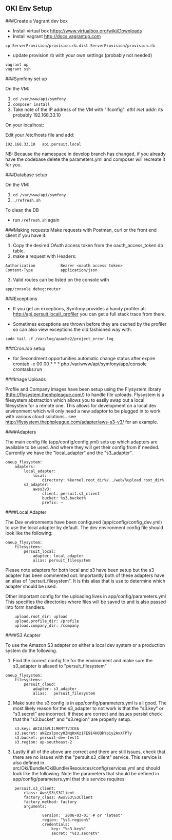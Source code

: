 ## OKI Env Setup
###Create a Vagrant dev box
- Install virtual box https://www.virtualbox.org/wiki/Downloads
- Install vagrant http://docs.vagrantup.com
```
cp ServerProvision/provision.rb.dist ServerProvision/provision.rb
```
- update provision.rb with your own settings (probably not needed)
```
vagrant up
vagrant ssh
```

###Symfony set up

On the VM:

1. `cd /var/www/api/symfony`
2. `composer install`
3. Take note of the IP address of the VM with "ifconfig". *eth1 inet addr:* its probably 192.168.33.10

On your localhost:

Edit your /etc/hosts file and add:
```
192.168.33.10   api.persuit.local
```

NB: Because the namespace in develop branch has changed, if you already have the codebase delete the parameters.yml and composer will recreate it for you.

###Database setup

On the VM:

1. `cd /var/www/api/symfony`
2. `./refresh.sh`

To clean the DB
* run `/refresh.sh` again

###Making requests
Make requests with Postman, curl or the front end client if you have it. 
1. Copy the desired OAuth access token from the oauth_access_token db table.
2. make a request with Headers: 
```
Authorization           Bearer <oauth access token>
Content-Type            application/json
```
3. Valid routes can be listed on the console with 
```
app/console debug:router
```
###Exceptions
- If you get an exceptions, Symfony provides a handy profiler at:
http://api.persuit.local/_profiler 
you can get a full stack trace from there.

- Sometimes exceptions are thrown before they are cached by the profiler so can also view exceptions the old fashioned way with:
```
sudo tail -f /var/log/apache2/project_error.log
```

###CronJob setup

- for Secondment opportunities automatic change status after expire
crontab -e 00 00 * * * php /var/www/api/symfony/app/console crontasks:run


###Image Uploads

Profile and Company images have been setup using the Flysystem library (http://flysystem.thephpleague.com/) to handle file uploads. Flysystem is a filesystem
abstraction which allows you to easily swap out a local filesystem for a remote one. This allows for development on a local dev environment which will only need
a new adaptor to be plugged in to work with various cloud solutions.. see http://flysystem.thephpleague.com/adapter/aws-s3-v3/ for an example.

####Adapters

The main config file (app/config/config.yml) sets up which adapters are available to be used. And where they will get their config from if needed. Currently we have the "local_adapter" and the "s3_adapter".
```
oneup_flysystem:
    adapters:
        local_adapter:
            local:
                directory: %kernel.root_dir%/../web/%upload.root_dir%
        s3_adapter:
            awss3v3:
                client: persuit.s3_client
                bucket: %s3.bucket%
                prefix: ~
```

####Local Adapter

The Dev environments have been configured (app/config/config_dev.yml) to use the local adapter by default. The dev environment config file should look like the following:
```
oneup_flysystem:
    filesystems:
        persuit_local:
            adapter: local_adapter
            alias: persuit_filesystem
```

Please note adapters for both local and s3 have been setup but the s3 adapter has been commented out. Importantly both of these adapters have an alias of "persuit_filesystem".
It is this alias that is use to determine which adapter should be used.

Other important config for the uploading lives in app/config/parameters.yml This specifies the directories where files will be saved to and is also passed into form handlers.
```
    upload.root_dir: upload
    upload.profile_dir: /profile
    upload.company_dir: /company
```

####S3 Adapter

To use the Amazon S3 adapter on either a local dev system or a production system do the following.
1) Find the correct config file for the environment and make sure the s3_adapter is aliased to "persuit_filesystem"
```
oneup_flysystem:
    filesystems:
        persuit_cloud:
            adapter: s3_adapter
            alias:   persuit_filesystem
```
2) Make sure the s3 config is in app/config/parameters.yml is all good. The most likely reason for the s3_adapter to not work is that the "s3.key" or "s3.secret" are incorrect.
If these are correct and issues persist check that the "s3.bucket" and "s3.region" are properly setup.
```
    s3.key: AKIAJ6VLILMKMT7VJCEA
    s3.secret: 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
    s3.bucket: persuit-dev-test1
    s3.region: ap-southeast-2
```
3) Lastly if all of the above are correct and there are still issues, check that there are no issues with the "persuit.s3_client" service. This service is also defined in src/Oki/Bundle/OkiBundle/Resources/config/services.yml and should look like the following. Note the parameters that should be defined in app/config/parameters.yml that this service requires:
```
    persuit.s3_client:
        class: Aws\S3\S3Client
        factory_class: Aws\S3\S3Client
        factory_method: factory
        arguments:
            -
                version: '2006-03-01' # or 'latest'
                region: "%s3.region%"
                credentials:
                    key: "%s3.key%"
                    secret: "%s3.secret%"
```
